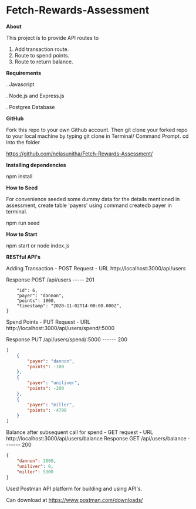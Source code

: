 
# Fetch-Rewards-Assessment

**About**

This project is to provide API routes to 
1) Add transaction route.
2) Route to spend points.
3) Route to return balance.  



**Requirements**

. Javascript

. Node.js and Express.js

. Postgres Database

**GitHub** 

Fork this repo to your own Github account. Then git clone your forked repo to your local machine by typing git clone in Terminal/ Command Prompt. cd into the folder

https://github.com/nelasunitha/Fetch-Rewards-Assessment/

**Installing dependencies**

npm install

**How to Seed**

For convenience seeded some dummy data for the details mentioned in assessment, 
create table 'payers'  using command createdb payer in terminal.

npm run seed

**How to Start**

npm start or node index.js

**RESTful API's**

Adding Transaction -  POST Request  - URL  http://localhost:3000/api/users 

Response POST /api/users  ----- 201 
```{
    "id": 6,
    "payer": "dannon",
    "points": 1000,
    "timestamp": "2020-11-02T14:00:00.000Z",
}
```
Spend Points -  PUT Request - URL  http://localhost:3000/api/users/spend/:5000 

Response PUT /api/users/spend/:5000 ------ 200 
``` json 
[
    {
        "payer": "dannon",
        "points": -100
    },
    {
        "payer": "uniliver",
        "points": -200
    },
    {
        "payer": "miller",
        "points": -4700
    }
]
```
Balance after subsequent call for spend - GET request -  URL  http://localhost:3000/api/users/balance 
Response GET /api/users/balance ------- 200 

``` json 
{
    "dannon": 1000,
    "uniliver": 0,
    "miller": 5300
}
```
Used Postman API platform for building and using API's.

Can download at https://www.postman.com/downloads/
